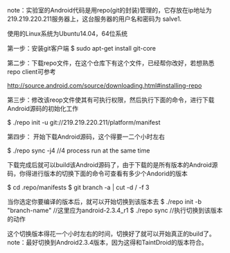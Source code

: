 note：实验室的Android代码是用repo(git的封装)管理的，它存放在ip地址为219.219.220.211服务器上，这台服务器的用户名和密码为
salve1.

使用的Linux系统为Ubuntu14.04，64位系统

第一步：安装git客户端
$ sudo apt-get install git-core

第二步：下载repo文件，在这个仓库下有这个文件，已经帮你改好，若想熟悉repo client可参考

http://source.android.com/source/downloading.html#installing-repo

第三步：修改该reop文件使其有可执行权限，然后执行下面的命令，进行下载Android源码的初始化工作

$ ./repo init -u git://219.219.220.211/platform/manifest  

第四步： 开始下载Android源码，这个得要一二个小时左右

$ ./repo sync -j4   //4 process run at the same time 

下载完成后就可以build该Android源码了，由于下载的是所有版本的Android源码，你得进行版本的切换下面的命令可查看有多少个Andorid的版本

$ cd  .repo/manifests
$ git branch -a | cut -d / -f 3  

当你选定你要编译的版本后，就可以开始切换到该版本去
$ ./repo init -b "branch-name"  //这里应为android-2.3.4_r1
$ ./repo sync    //执行切换到该版本的动作

这个切换版本得花一个小时左右的时间，切换好了就可以开始真正的build了。note：最好切换到Android2.3.4版本，因为这得和TaintDroid的版本符合。


